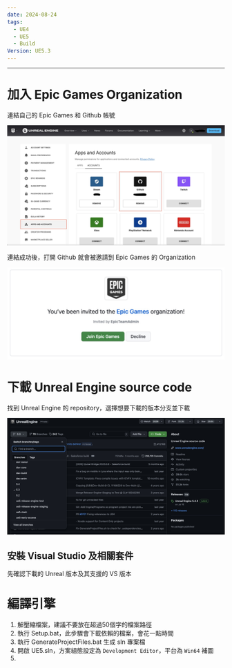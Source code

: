 ```yaml
---
date: 2024-08-24
tags:
  - UE4
  - UE5
  - Build
Version: UE5.3
---
```

---
# 加入 Epic Games Organization
連結自己的 Epic Games 和 Github 帳號

![screenshot 2024-08-24 at 4.34.33 PM](https://raw.githubusercontent.com/agin0634/DuriShen_DevNote/main/_Archives/Images/screenshot%202024-08-24%20at%204.34.33%20PM.jpg)

連結成功後，打開 Github 就會被邀請到 Epic Games 的 Organization 

![screenshot 2024-08-24 at 4.41.32 PM](https://raw.githubusercontent.com/agin0634/DuriShen_DevNote/main/_Archives/Images/screenshot%202024-08-24%20at%204.41.32%20PM.jpg)
<br>
# 下載 Unreal Engine source code
找到 Unreal Engine 的 repository，選擇想要下載的版本分支並下載

![screenshot 2024-08-24 at 4.46.10 PM](https://raw.githubusercontent.com/agin0634/DuriShen_DevNote/main/_Archives/Images/screenshot%202024-08-24%20at%204.46.10%20PM.jpg)
<br>
## 安裝 Visual Studio 及相關套件
先確認下載的 Unreal 版本及其支援的 VS 版本
<br>

# 編譯引擎
1. 解壓縮檔案，建議不要放在超過50個字的檔案路徑
2. 執行 Setup.bat，此步驟會下載依賴的檔案，會花一點時間
3. 執行 GenerateProjectFiles.bat 生成 sln 專案檔
4. 開啟 UE5.sln，方案組態設定為 `Development Editor`，平台為 `Win64`
   補圖
5. 